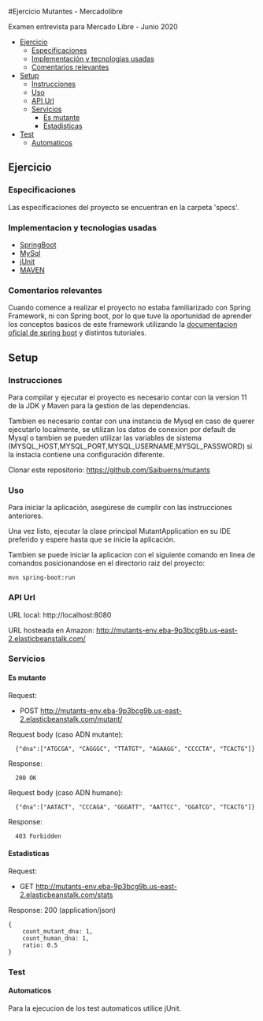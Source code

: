 #Ejercicio Mutantes - Mercadolibre

Examen entrevista para Mercado Libre - Junio 2020

- [Ejercicio](#ejercicio)
  - [Especificaciones](#especificaciones)
  - [Implementación y tecnologias usadas](#implementaci%C3%B3n-y-tecnologias-usadas)
  - [Comentarios relevantes](#comentarios-relevantes)
- [Setup](#setup)
  - [Instrucciones](#instrucciones)
  - [Uso](#uso)
  - [API Url](#api)
  - [Servicios](#servicios)
    - [Es mutante](#es-mutante)
    - [Estadisticas](#estadisticas)
- [Test](#test)
  - [Automaticos](#automaticos)

## Ejercicio

### Especificaciones

Las especificaciones del proyecto se encuentran en la carpeta 'specs'.

### Implementacion y tecnologias usadas

- [SpringBoot](https://spring.io/projects/spring-boot)
- [MySql](https://dev.mysql.com/)
- [jUnit](http://junit.org/)
- [MAVEN](https://maven.apache.org/)

### Comentarios relevantes
Cuando comence a realizar el proyecto no estaba familiarizado con Spring Framework, ni con Spring boot, por lo que tuve la oportunidad de aprender
los conceptos basicos de este framework utilizando la [documentacion oficial de spring boot](https://spring.io/quickstart) y distintos tutoriales.

## Setup

### Instrucciones
Para compilar y ejecutar el proyecto es necesario contar con la version 11 de la JDK y Maven para la gestion de las dependencias.

Tambien es necesario contar con una instancia de Mysql en caso de querer ejecutarlo localmente, se utilizan los datos de conexion por default de Mysql o tambien se pueden utilizar las variables de sistema (MYSQL_HOST,MYSQL_PORT,MYSQL_USERNAME,MYSQL_PASSWORD) si la instacia contiene una configuración diferente.

Clonar este repositorio: https://github.com/Saibuerns/mutants

### Uso

Para iniciar la aplicación, asegúrese de cumplir con las instrucciones anteriores. 

Una vez listo, ejecutar la clase principal MutantApplication en su IDE preferido y espere hasta que se inicie la aplicación.

Tambien se puede iniciar la aplicacion con el siguiente comando en linea de comandos posicionandose en el directorio raiz
del proyecto:
```
mvn spring-boot:run
```

### API Url

URL local: http://localhost:8080

URL hosteada en Amazon: http://mutants-env.eba-9p3bcg9b.us-east-2.elasticbeanstalk.com/

### Servicios
#### Es mutante

Request: 
- POST http://mutants-env.eba-9p3bcg9b.us-east-2.elasticbeanstalk.com/mutant/

Request body (caso ADN mutante):

```
  {"dna":["ATGCGA", "CAGGGC", "TTATGT", "AGAAGG", "CCCCTA", "TCACTG"]}
```

Response:

```
  200 OK
```
Request body (caso ADN humano):

```
  {"dna":["AATACT", "CCCAGA", "GGGATT", "AATTCC", "GGATCG", "TCACTG"]}
```

Response:

```
  403 Forbidden
```

#### Estadisticas

Request: 
- GET http://mutants-env.eba-9p3bcg9b.us-east-2.elasticbeanstalk.com/stats

Response: 200 (application/json)

```
{
    count_mutant_dna: 1,
    count_human_dna: 1,
    ratio: 0.5
}
```

### Test

#### Automaticos
Para la ejecucion de los test automaticos utilice jUnit.

